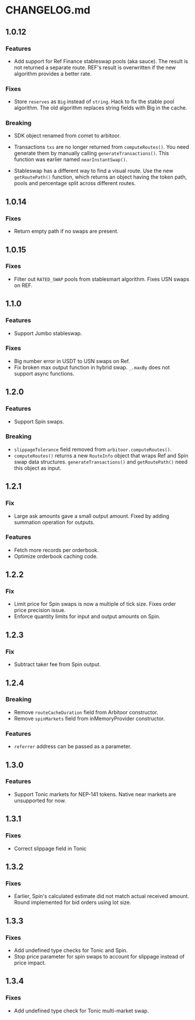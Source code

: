 # CHANGELOG.md

## 1.0.12

### Features

- Add support for Ref Finance stableswap pools (aka sauce). The result is not returned a separate route. REF's result is overwritten if the new algorithm provides a better rate.


### Fixes

- Store `reserves` as `Big` instead of `string`. Hack to fix the stable pool algorithm.  The old algorithm replaces string fields with Big in the cache.

### Breaking

- SDK object renamed from comet to arbitoor.

- Transactions `txs` are no longer returned from `computeRoutes()`. You need generate them by manually calling `generateTransactions()`. This function was earlier named `nearInstantSwap()`.

- Stableswap has a different way to find a visual route. Use the new `getRoutePath()` function, which returns an object having the token path, pools and percentage split across different routes.

## 1.0.14

### Fixes

- Return empty path if no swaps are present.

## 1.0.15

### Fixes

- Filter out `RATED_SWAP` pools from stablesmart algorithm. Fixes USN swaps on REF.

## 1.1.0

### Features

- Support Jumbo stableswap.

### Fixes

- Big number error in USDT to USN swaps on Ref.
- Fix broken max output function in hybrid swap. `_.maxBy` does not support async functions.

## 1.2.0

### Features

- Support Spin swaps.

### Breaking

- `slippageTolerance` field removed from `arbitoor.computeRoutes()`.
- `computeRoutes()` returns a new `RouteInfo` object that wraps Ref and Spin swap data structures. `generateTransactions()` and `getRoutePath()` need this object as input.

## 1.2.1

### Fix

- Large ask amounts gave a small output amount. Fixed by adding summation operation for outputs.

### Features

- Fetch more records per orderbook.
- Optimize orderbook caching code.

## 1.2.2

### Fix

- Limit price for Spin swaps is now a multiple of tick size. Fixes order price precision issue.
- Enforce quantity limits for input and output amounts on Spin.

## 1.2.3

### Fix

- Subtract taker fee from Spin output.

## 1.2.4

### Breaking

- Remove `routeCacheDuration` field from Arbitoor constructor.
- Remove `spinMarkets` field from inMemoryProvider constructor.

### Features

- `referrer` address can be passed as a parameter.

## 1.3.0

### Features

- Support Tonic markets for NEP-141 tokens. Native near markets are unsupported for now.

## 1.3.1

### Fixes

- Correct slippage field in Tonic

## 1.3.2

### Fixes

- Earlier, Spin's calculated estimate did not match actual received amount. Round implemented for bid orders using lot size.

## 1.3.3

### Fixes

- Add undefined type checks for Tonic and Spin.
- Stop price parameter for spin swaps to account for slippage instead of price impact.

## 1.3.4

### Fixes

- Add undefined type check for Tonic multi-market swap.
